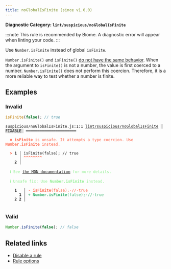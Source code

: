 ```yaml
---
title: noGlobalIsFinite (since v1.0.0)
---
```


**Diagnostic Category: `lint/suspicious/noGlobalIsFinite`**

:::note
This rule is recommended by Biome. A diagnostic error will appear when linting your code.
:::

Use `Number.isFinite` instead of global `isFinite`.

`Number.isFinite()` and `isFinite()` [do not have the same behavior](https://developer.mozilla.org/en-US/docs/Web/JavaScript/Reference/Global_Objects/Number/isFinite#difference_between_number.isfinite_and_global_isfinite).
When the argument to `isFinite()` is not a number, the value is first coerced to a number.
`Number.isFinite()` does not perform this coercion.
Therefore, it is a more reliable way to test whether a number is finite.

## Examples

### Invalid

```jsx
isFinite(false); // true
```

<pre class="language-text"><code class="language-text">suspicious/noGlobalIsFinite.js:1:1 <a href="https://biomejs.dev/linter/rules/no-global-is-finite">lint/suspicious/noGlobalIsFinite</a> <span style="color: #000; background-color: #ddd;"> FIXABLE </span> ━━━━━━━━━━━━━━━━━━━━━━

<strong><span style="color: Tomato;">  </span></strong><strong><span style="color: Tomato;">✖</span></strong> <span style="color: Tomato;"><strong>isFinite</strong></span><span style="color: Tomato;"> is unsafe. It attempts a type coercion. Use </span><span style="color: Tomato;"><strong>Number.isFinite</strong></span><span style="color: Tomato;"> instead.</span>
  
<strong><span style="color: Tomato;">  </span></strong><strong><span style="color: Tomato;">&gt;</span></strong> <strong>1 │ </strong>isFinite(false); // true
   <strong>   │ </strong><strong><span style="color: Tomato;">^</span></strong><strong><span style="color: Tomato;">^</span></strong><strong><span style="color: Tomato;">^</span></strong><strong><span style="color: Tomato;">^</span></strong><strong><span style="color: Tomato;">^</span></strong><strong><span style="color: Tomato;">^</span></strong><strong><span style="color: Tomato;">^</span></strong><strong><span style="color: Tomato;">^</span></strong>
    <strong>2 │ </strong>
  
<strong><span style="color: lightgreen;">  </span></strong><strong><span style="color: lightgreen;">ℹ</span></strong> <span style="color: lightgreen;">See </span><span style="color: lightgreen;"><a href="https://developer.mozilla.org/en-US/docs/Web/JavaScript/Reference/Global_Objects/isFinite#description">the MDN documentation</a></span><span style="color: lightgreen;"> for more details.</span>
  
<strong><span style="color: lightgreen;">  </span></strong><strong><span style="color: lightgreen;">ℹ</span></strong> <span style="color: lightgreen;">Unsafe fix</span><span style="color: lightgreen;">: </span><span style="color: lightgreen;">Use </span><span style="color: lightgreen;"><strong>Number.isFinite</strong></span><span style="color: lightgreen;"> instead.</span>
  
    <strong>1</strong>  <strong> │ </strong><span style="color: Tomato;">-</span> <span style="color: Tomato;"><strong>i</strong></span><span style="color: Tomato;"><strong>s</strong></span><span style="color: Tomato;"><strong>F</strong></span><span style="color: Tomato;"><strong>i</strong></span><span style="color: Tomato;"><strong>n</strong></span><span style="color: Tomato;"><strong>i</strong></span><span style="color: Tomato;"><strong>t</strong></span><span style="color: Tomato;"><strong>e</strong></span><span style="color: Tomato;">(</span><span style="color: Tomato;">f</span><span style="color: Tomato;">a</span><span style="color: Tomato;">l</span><span style="color: Tomato;">s</span><span style="color: Tomato;">e</span><span style="color: Tomato;">)</span><span style="color: Tomato;">;</span><span style="color: Tomato;"><span style="opacity: 0.8;">·</span></span><span style="color: Tomato;">/</span><span style="color: Tomato;">/</span><span style="color: Tomato;"><span style="opacity: 0.8;">·</span></span><span style="color: Tomato;">t</span><span style="color: Tomato;">r</span><span style="color: Tomato;">u</span><span style="color: Tomato;">e</span>
      <strong>1</strong><strong> │ </strong><span style="color: MediumSeaGreen;">+</span> <span style="color: MediumSeaGreen;"><strong>N</strong></span><span style="color: MediumSeaGreen;"><strong>u</strong></span><span style="color: MediumSeaGreen;"><strong>m</strong></span><span style="color: MediumSeaGreen;"><strong>b</strong></span><span style="color: MediumSeaGreen;"><strong>e</strong></span><span style="color: MediumSeaGreen;"><strong>r</strong></span><span style="color: MediumSeaGreen;"><strong>.</strong></span><span style="color: MediumSeaGreen;"><strong>i</strong></span><span style="color: MediumSeaGreen;"><strong>s</strong></span><span style="color: MediumSeaGreen;"><strong>F</strong></span><span style="color: MediumSeaGreen;"><strong>i</strong></span><span style="color: MediumSeaGreen;"><strong>n</strong></span><span style="color: MediumSeaGreen;"><strong>i</strong></span><span style="color: MediumSeaGreen;"><strong>t</strong></span><span style="color: MediumSeaGreen;"><strong>e</strong></span><span style="color: MediumSeaGreen;">(</span><span style="color: MediumSeaGreen;">f</span><span style="color: MediumSeaGreen;">a</span><span style="color: MediumSeaGreen;">l</span><span style="color: MediumSeaGreen;">s</span><span style="color: MediumSeaGreen;">e</span><span style="color: MediumSeaGreen;">)</span><span style="color: MediumSeaGreen;">;</span><span style="color: MediumSeaGreen;"><span style="opacity: 0.8;">·</span></span><span style="color: MediumSeaGreen;">/</span><span style="color: MediumSeaGreen;">/</span><span style="color: MediumSeaGreen;"><span style="opacity: 0.8;">·</span></span><span style="color: MediumSeaGreen;">t</span><span style="color: MediumSeaGreen;">r</span><span style="color: MediumSeaGreen;">u</span><span style="color: MediumSeaGreen;">e</span>
    <strong>2</strong> <strong>2</strong><strong> │ </strong>  
  
</code></pre>

### Valid

```jsx
Number.isFinite(false); // false
```

## Related links

- [Disable a rule](/linter/#disable-a-lint-rule)
- [Rule options](/linter/#rule-options)
